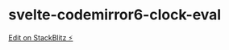 # svelte-codemirror6-clock-eval

[Edit on StackBlitz ⚡️](https://stackblitz.com/edit/sveltejs-kit-template-default-cn5mid)
